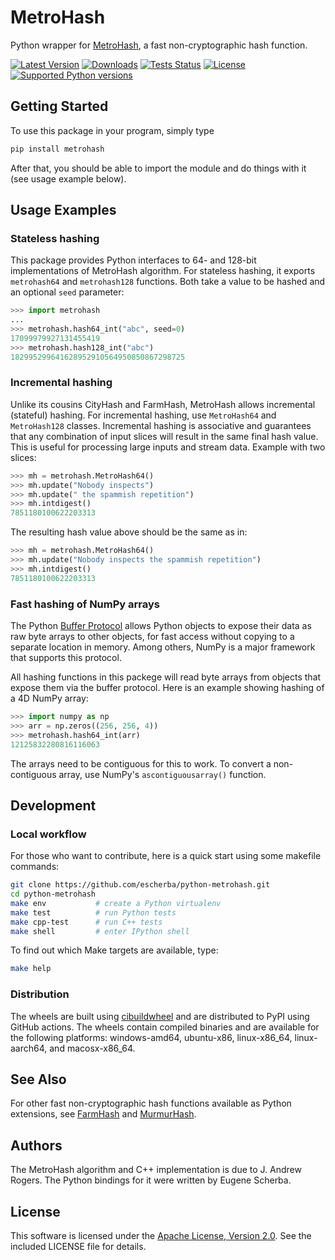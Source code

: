 # MetroHash

Python wrapper for [MetroHash](https://github.com/jandrewrogers/MetroHash), a
fast non-cryptographic hash function.

[![Latest
Version](https://img.shields.io/pypi/v/metrohash.svg)](https://pypi.python.org/pypi/metrohash)
[![Downloads](https://img.shields.io/pypi/dm/metrohash.svg)](https://pypi.python.org/pypi/metrohash)
[![Tests
Status](https://circleci.com/gh/escherba/python-metrohash.png?style=shield)](https://circleci.com/gh/escherba/python-metrohash)
[![License](https://img.shields.io/pypi/l/cityhash.svg)](https://pypi.python.org/pypi/cityhash)
[![Supported Python
versions](https://img.shields.io/pypi/pyversions/cityhash.svg)](https://pypi.python.org/pypi/cityhash)

## Getting Started

To use this package in your program, simply type

``` bash
pip install metrohash
```

After that, you should be able to import the module and do things with
it (see usage example below).

## Usage Examples

### Stateless hashing

This package provides Python interfaces to 64- and 128-bit
implementations of MetroHash algorithm. For stateless hashing, it
exports `metrohash64` and `metrohash128` functions. Both take a value to
be hashed and an optional `seed` parameter:

``` python
>>> import metrohash
...
>>> metrohash.hash64_int("abc", seed=0)
17099979927131455419
>>> metrohash.hash128_int("abc")
182995299641628952910564950850867298725

```

### Incremental hashing

Unlike its cousins CityHash and FarmHash, MetroHash allows incremental
(stateful) hashing. For incremental hashing, use `MetroHash64` and
`MetroHash128` classes. Incremental hashing is associative and
guarantees that any combination of input slices will result in the same
final hash value. This is useful for processing large inputs and stream
data. Example with two slices:

``` python
>>> mh = metrohash.MetroHash64()
>>> mh.update("Nobody inspects")
>>> mh.update(" the spammish repetition")
>>> mh.intdigest()
7851180100622203313

```

The resulting hash value above should be the same as in:

``` python
>>> mh = metrohash.MetroHash64()
>>> mh.update("Nobody inspects the spammish repetition")
>>> mh.intdigest()
7851180100622203313

```

### Fast hashing of NumPy arrays

The Python [Buffer
Protocol](https://docs.python.org/3/c-api/buffer.html) allows Python
objects to expose their data as raw byte arrays to other objects, for
fast access without copying to a separate location in memory. Among
others, NumPy is a major framework that supports this protocol.

All hashing functions in this packege will read byte arrays from objects
that expose them via the buffer protocol. Here is an example showing
hashing of a 4D NumPy array:

``` python
>>> import numpy as np
>>> arr = np.zeros((256, 256, 4))
>>> metrohash.hash64_int(arr)
12125832280816116063

```

The arrays need to be contiguous for this to work. To convert a
non-contiguous array, use NumPy's `ascontiguousarray()` function.

## Development

### Local workflow

For those who want to contribute, here is a quick start using some
makefile commands:

``` bash
git clone https://github.com/escherba/python-metrohash.git
cd python-metrohash
make env           # create a Python virtualenv
make test          # run Python tests
make cpp-test      # run C++ tests
make shell         # enter IPython shell
```

To find out which Make targets are available, type:

``` bash
make help
```

### Distribution

The wheels are built using [cibuildwheel](https://cibuildwheel.readthedocs.io/)
and are distributed to PyPI using GitHub actions. The wheels contain compiled
binaries and are available for the following platforms: windows-amd64,
ubuntu-x86, linux-x86\_64, linux-aarch64, and macosx-x86\_64.

## See Also

For other fast non-cryptographic hash functions available as Python
extensions, see [FarmHash](https://github.com/escherba/python-cityhash)
and [MurmurHash](https://github.com/hajimes/mmh3).

## Authors

The MetroHash algorithm and C++ implementation is due to J. Andrew
Rogers. The Python bindings for it were written by Eugene Scherba.

## License

This software is licensed under the [Apache License,
Version 2.0](https://opensource.org/licenses/Apache-2.0). See the
included LICENSE file for details.
